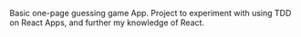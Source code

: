 Basic one-page guessing game App. Project to experiment with using TDD on React
Apps, and further my knowledge of React.
